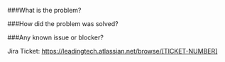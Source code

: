 ###What is the problem?

###How did the problem was solved?

###Any known issue or blocker?

Jira Ticket: https://leadingtech.atlassian.net/browse/[TICKET-NUMBER]
